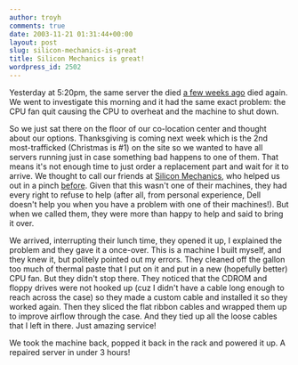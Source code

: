 ```yaml
---
author: troyh
comments: true
date: 2003-11-21 01:31:44+00:00
layout: post
slug: silicon-mechanics-is-great
title: Silicon Mechanics is great!
wordpress_id: 2502
---
```


Yesterday at 5:20pm, the same server the died [a few weeks ago](http://www.troyandgay.com/archives/2003/10/001770.php) died again. We went to investigate this morning and it had the same exact problem: the CPU fan quit causing the CPU to overheat and the machine to shut down.

So we just sat there on the floor of our co-location center and thought about our options. Thanksgiving is coming next week which is the 2nd most-trafficked (Christmas is #1) on the site so we wanted to have all servers running just in case something bad happens to one of them. That means it's not enough time to just order a replacement part and wait for it to arrive. We thought to call our friends at [Silicon Mechanics](http://www.siliconmechanics.com), who helped us out in a pinch [before](http://www.troyandgay.com/archives/2003/10/001770.php). Given that this wasn't one of their machines, they had every right to refuse to help (after all, from personal experience, Dell doesn't help  you when you have a problem with one of their machines!). But when we called them, they were more than happy to help and said to bring it over.

We arrived, interrupting their lunch time, they opened it up, I explained the problem and they gave it a once-over. This is a machine I built myself, and they knew it, but politely pointed out my errors. They cleaned off the gallon too much of thermal paste that I put on it and put in a new (hopefully better) CPU fan. But they didn't stop there. They noticed that the CDROM and floppy drives were not hooked up (cuz I didn't have a cable long enough to reach across the case) so they made a custom cable and installed it so they worked again. Then they sliced the flat ribbon cables and wrapped them up to improve airflow through the case. And they tied up all the loose cables that I left in there. Just amazing service!

We took the machine back, popped it back in the rack and powered it up. A repaired server in under 3 hours!
